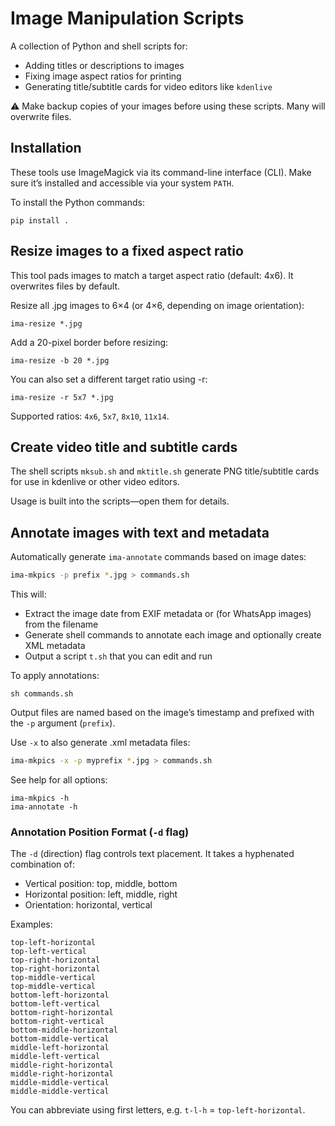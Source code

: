 # Image Manipulation Scripts

A collection of Python and shell scripts for:

* Adding titles or descriptions to images
* Fixing image aspect ratios for printing
* Generating title/subtitle cards for video editors like `kdenlive`

⚠️ Make backup copies of your images before using these scripts. Many will overwrite files.

## Installation

These tools use ImageMagick via its command-line interface (CLI). Make sure it’s installed and accessible via your system `PATH`.

To install the Python commands:
```commandline
pip install .
```

## Resize images to a fixed aspect ratio

This tool pads images to match a target aspect ratio (default: 4x6). It overwrites files by default.

Resize all .jpg images to 6×4 (or 4×6, depending on image orientation):

```commandline
ima-resize *.jpg
```

Add a 20-pixel border before resizing:
```commandline
ima-resize -b 20 *.jpg
```
You can also set a different target ratio using -r:

```commandline
ima-resize -r 5x7 *.jpg
```
Supported ratios: `4x6`, `5x7`, `8x10`, `11x14`.

## Create video title and subtitle cards

The shell scripts `mksub.sh` and `mktitle.sh` generate PNG title/subtitle cards for use in kdenlive or other video editors.

Usage is built into the scripts—open them for details.

## Annotate images with text and metadata

Automatically generate `ima-annotate` commands based on image dates:

```bash
ima-mkpics -p prefix *.jpg > commands.sh
```

This will:

* Extract the image date from EXIF metadata or (for WhatsApp images) from the filename
* Generate shell commands to annotate each image and optionally create XML metadata
* Output a script `t.sh` that you can edit and run

To apply annotations:

```commandline
sh commands.sh
```

Output files are named based on the image’s timestamp and prefixed with the `-p` argument (`prefix`).

Use `-x` to also generate .xml metadata files:

```bash
ima-mkpics -x -p myprefix *.jpg > commands.sh
```

See help for all options:

```commandline
ima-mkpics -h
ima-annotate -h
```

### Annotation Position Format (`-d` flag)

The `-d` (direction) flag controls text placement. It takes a hyphenated combination of:

* Vertical position: top, middle, bottom
* Horizontal position: left, middle, right
* Orientation: horizontal, vertical

Examples:
```text
top-left-horizontal
top-left-vertical
top-right-horizontal
top-right-horizontal
top-middle-vertical
top-middle-vertical
bottom-left-horizontal
bottom-left-vertical
bottom-right-horizontal
bottom-right-vertical
bottom-middle-horizontal
bottom-middle-vertical
middle-left-horizontal
middle-left-vertical
middle-right-horizontal
middle-right-horizontal
middle-middle-vertical
middle-middle-vertical
```

You can abbreviate using first letters, e.g. `t-l-h` = `top-left-horizontal`.
